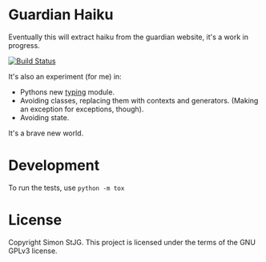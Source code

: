 Guardian Haiku
==============

Eventually this will extract haiku from the guardian website, it's a work in progress.

[![Build Status](https://travis-ci.org/SimonStJG/GuardianHaiku.svg?branch=master)](https://travis-ci.org/SimonStJG/GuardianHaiku)

It's also an experiment (for me) in:

* Pythons new [typing](https://docs.python.org/3/library/typing.html) module.
* Avoiding classes, replacing them with contexts and generators.  (Making an exception for exceptions, though).
* Avoiding state.

It's a brave new world.

# Development #

To run the tests, use `python -m tox` 

# License #
Copyright Simon StJG.  This project is licensed under the terms of the GNU GPLv3 license.
